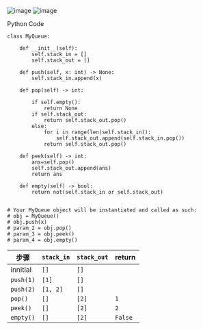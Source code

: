 ![image](https://github.com/user-attachments/assets/c7fcdcc5-1476-489c-b109-a2d15102d055)
![image](https://github.com/user-attachments/assets/cd880be4-6907-4be1-9f51-c2d7ceda67d7)

Python Code
```
class MyQueue:

    def __init__(self):
        self.stack_in = [] 
        self.stack_out = []

    def push(self, x: int) -> None:
        self.stack_in.append(x)

    def pop(self) -> int:
        
        if self.empty(): 
            return None 
        if self.stack_out:
            return self.stack_out.pop() 
        else: 
            for i in range(len(self.stack_in)): 
                self.stack_out.append(self.stack_in.pop()) 
            return self.stack_out.pop()

    def peek(self) -> int:
        ans=self.pop() 
        self.stack_out.append(ans) 
        return ans

    def empty(self) -> bool:
        return not(self.stack_in or self.stack_out)


# Your MyQueue object will be instantiated and called as such:
# obj = MyQueue()
# obj.push(x)
# param_2 = obj.pop()
# param_3 = obj.peek()
# param_4 = obj.empty()
```


| 步骤        | `stack_in` | `stack_out` | return     |
|-------------|------------|-------------|------------|
| innitial      | `[]`       | `[]`        |            |
| `push(1)`   | `[1]`      | `[]`        |            |
| `push(2)`   | `[1, 2]`   | `[]`        |            |
| `pop()`     | `[]`       | `[2]`       | `1`        |
| `peek()`    | `[]`       | `[2]`       | `2`        |
| `empty()`   | `[]`       | `[2]`       | `False`    |
